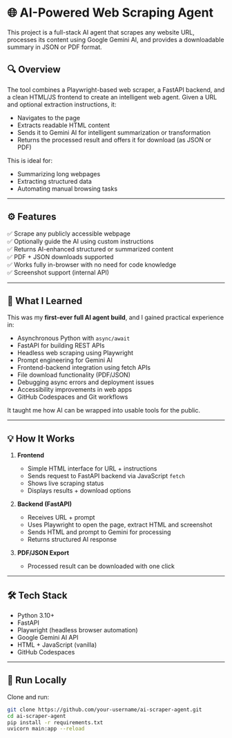 # 🌐 AI-Powered Web Scraping Agent

This project is a full-stack AI agent that scrapes any website URL, processes its content using Google Gemini AI, and provides a downloadable summary in JSON or PDF format.

## 🔍 Overview

The tool combines a Playwright-based web scraper, a FastAPI backend, and a clean HTML/JS frontend to create an intelligent web agent. Given a URL and optional extraction instructions, it:

- Navigates to the page
- Extracts readable HTML content
- Sends it to Gemini AI for intelligent summarization or transformation
- Returns the processed result and offers it for download (as JSON or PDF)

This is ideal for:
- Summarizing long webpages
- Extracting structured data
- Automating manual browsing tasks

---

## ⚙️ Features

✅ Scrape any publicly accessible webpage  
✅ Optionally guide the AI using custom instructions  
✅ Returns AI-enhanced structured or summarized content  
✅ PDF + JSON downloads supported  
✅ Works fully in-browser with no need for code knowledge  
✅ Screenshot support (internal API)

---

## 🧠 What I Learned

This was my **first-ever full AI agent build**, and I gained practical experience in:

- Asynchronous Python with `async/await`
- FastAPI for building REST APIs
- Headless web scraping using Playwright
- Prompt engineering for Gemini AI
- Frontend-backend integration using fetch APIs
- File download functionality (PDF/JSON)
- Debugging async errors and deployment issues
- Accessibility improvements in web apps
- GitHub Codespaces and Git workflows

It taught me how AI can be wrapped into usable tools for the public.

---

## 💡 How It Works

1. **Frontend**  
   - Simple HTML interface for URL + instructions  
   - Sends request to FastAPI backend via JavaScript `fetch`  
   - Shows live scraping status  
   - Displays results + download options

2. **Backend (FastAPI)**  
   - Receives URL + prompt  
   - Uses Playwright to open the page, extract HTML and screenshot  
   - Sends HTML and prompt to Gemini for processing  
   - Returns structured AI response

3. **PDF/JSON Export**  
   - Processed result can be downloaded with one click

---

## 🛠 Tech Stack

- Python 3.10+
- FastAPI
- Playwright (headless browser automation)
- Google Gemini AI API
- HTML + JavaScript (vanilla)
- GitHub Codespaces

---

## 🚀 Run Locally

Clone and run:

```bash
git clone https://github.com/your-username/ai-scraper-agent.git
cd ai-scraper-agent
pip install -r requirements.txt
uvicorn main:app --reload
